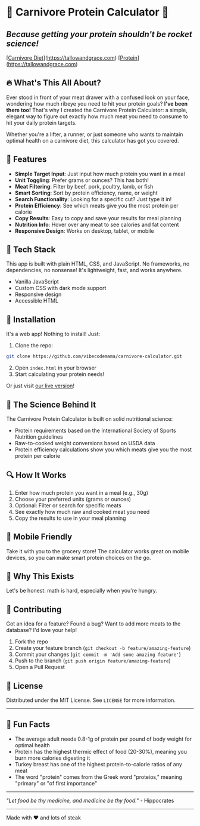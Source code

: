 # 🥩 Carnivore Protein Calculator 🥩

## _Because getting your protein shouldn't be rocket science!_

[[Carnivore Diet](https://img.shields.io/badge/Diet-Carnivore-red)](https://tallowandgrace.com)
[[Protein](https://img.shields.io/badge/Protein-Gains-brightgreen)](https://tallowandgrace.com)

## 🔥 What's This All About?

Ever stood in front of your meat drawer with a confused look on your face, wondering how much ribeye you need to hit your protein goals? **I've been there too!** That's why I created the Carnivore Protein Calculator: a simple, elegant way to figure out exactly how much meat you need to consume to hit your daily protein targets.

Whether you're a lifter, a runner, or just someone who wants to maintain optimal health on a carnivore diet, this calculator has got you covered.

## 🍖 Features

- **Simple Target Input**: Just input how much protein you want in a meal
- **Unit Toggling**: Prefer grams or ounces? This has both!
- **Meat Filtering**: Filter by beef, pork, poultry, lamb, or fish
- **Smart Sorting**: Sort by protein efficiency, name, or weight
- **Search Functionality**: Looking for a specific cut? Just type it in!
- **Protein Efficiency**: See which meats give you the most protein per calorie
- **Copy Results**: Easy to copy and save your results for meal planning
- **Nutrition Info**: Hover over any meat to see calories and fat content
- **Responsive Design**: Works on desktop, tablet, or mobile

## 🔨 Tech Stack

This app is built with plain HTML, CSS, and JavaScript. No frameworks, no dependencies, no nonsense! It's lightweight, fast, and works anywhere.

- Vanilla JavaScript
- Custom CSS with dark mode support
- Responsive design
- Accessible HTML

## 🚀 Installation

It's a web app! Nothing to install! Just:

1. Clone the repo:
```bash
git clone https://github.com/vibecodemama/carnivore-calculator.git
```

2. Open `index.html` in your browser
3. Start calculating your protein needs!

Or just visit [our live version](https://vibecodemama.com/carnivore-calculator)!

## 🧠 The Science Behind It

The Carnivore Protein Calculator is built on solid nutritional science:

- Protein requirements based on the International Society of Sports Nutrition guidelines
- Raw-to-cooked weight conversions based on USDA data
- Protein efficiency calculations show you which meats give you the most protein per calorie

## 🔍 How It Works

1. Enter how much protein you want in a meal (e.g., 30g)
2. Choose your preferred units (grams or ounces)
3. Optional: Filter or search for specific meats
4. See exactly how much raw and cooked meat you need
5. Copy the results to use in your meal planning

## 📱 Mobile Friendly

Take it with you to the grocery store! The calculator works great on mobile devices, so you can make smart protein choices on the go.

## 🥓 Why This Exists

Let's be honest: math is hard, especially when you're hungry.

## 🤝 Contributing

Got an idea for a feature? Found a bug? Want to add more meats to the database? I'd love your help!

1. Fork the repo
2. Create your feature branch (`git checkout -b feature/amazing-feature`)
3. Commit your changes (`git commit -m 'Add some amazing feature'`)
4. Push to the branch (`git push origin feature/amazing-feature`)
5. Open a Pull Request

## 📝 License

Distributed under the MIT License. See `LICENSE` for more information.

---

## 💪 Fun Facts

- The average adult needs 0.8-1g of protein per pound of body weight for optimal health
- Protein has the highest thermic effect of food (20-30%), meaning you burn more calories digesting it
- Turkey breast has one of the highest protein-to-calorie ratios of any meat
- The word "protein" comes from the Greek word "proteios," meaning "primary" or "of first importance"

---

_"Let food be thy medicine, and medicine be thy food."_ - Hippocrates

---

Made with ❤️ and lots of steak 
